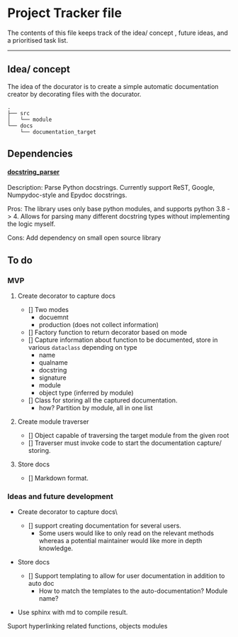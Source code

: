 # Project Tracker file

The contents of this file keeps track of the idea/ concept , future ideas, and a prioritised task list.



---

## Idea/ concept

The idea of the docurator is to create a simple automatic documentation creator by decorating files with the docurator. 

```
.
├── src
│   └── module
└── docs
    └── documentation_target
```


## Dependencies

#### [docstring_parser](https://pypi.org/project/docstring_parser/)
Description:  Parse Python docstrings. Currently support ReST, Google, Numpydoc-style and Epydoc docstrings.

Pros: The library uses only base python modules, and supports python 3.8 -> 4. Allows for parsing many different docstring types without implementing the logic myself.

Cons: Add dependency on small open source library


## To do

### MVP

1. Create decorator to capture docs

    - [] Two modes
        - docuemnt
        - production (does not collect information)
    - [] Factory function to return decorator based on mode
    - [] Capture information about function to be documented, store in various `dataclass` depending on type
        -  name
        -  qualname
        -  docstring
        -  signature
        -  module 
        -  object type (inferred by module)
    - [] Class for storing all the captured documentation. 
        - how? Partition by module, all in one list


2. Create module traverser

    - [] Object capable of traversing the target module from the given root
    - [] Traverser must invoke code to start the documentation capture/ storing.


3. Store docs
    
    - [] Markdown format.


### Ideas and future development

* Create decorator to capture docs\
    - [] support creating documentation for several users.
        - Some users would like to only read on the relevant methods whereas a potential maintainer would like more in depth knowledge.

* Store docs
    
    - [] Support templating to allow for user documentation in addition to auto doc
        - How to match the templates to the auto-documentation? Module name?

* Use sphinx with md to compile result. 

Suport hyperlinking related functions, objects modules
